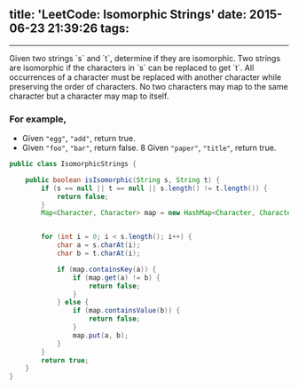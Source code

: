 title: 'LeetCode: Isomorphic Strings'
date: 2015-06-23 21:39:26
tags:
---
<hr/>    
Given two strings `s` and `t`, determine if they are isomorphic.    
Two strings are isomorphic if the characters in `s` can be replaced to get `t`.    
All occurrences of a character must be replaced with another character while preserving the order of characters. No two characters may map to the same character but a character may map to itself.

### For example,
* Given `"egg"`, `"add"`, return true.
* Given `"foo"`, `"bar"`, return false.
8 Given `"paper"`, `"title"`, return true.

```java
public class IsomorphicStrings {

    public boolean isIsomorphic(String s, String t) {
        if (s == null || t == null || s.length() != t.length()) {
            return false;
        }
        Map<Character, Character> map = new HashMap<Character, Character>();


        for (int i = 0; i < s.length(); i++) {
            char a = s.charAt(i);
            char b = t.charAt(i);

            if (map.containsKey(a)) {
                if (map.get(a) != b) {
                    return false;
                }
            } else {
                if (map.containsValue(b)) {
                    return false;
                }
                map.put(a, b);
            }
        }
        return true;
    }
}
```